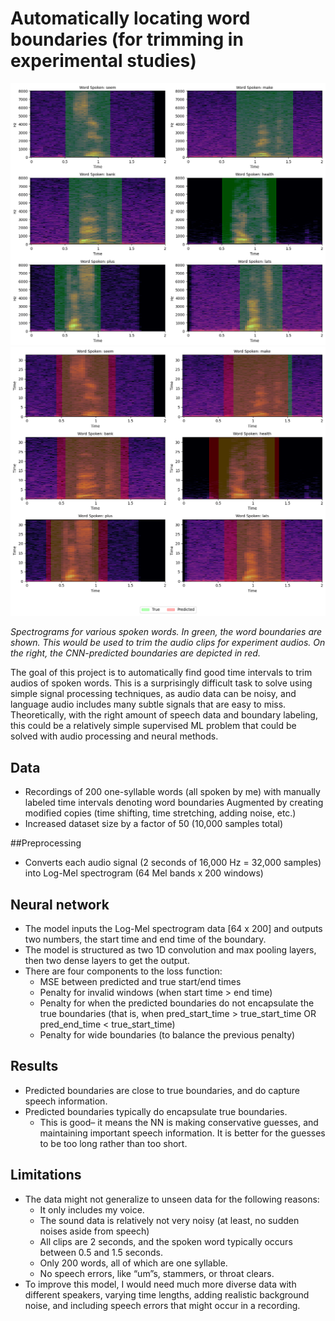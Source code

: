 # Automatically locating word boundaries (for trimming in experimental studies)

<img src="true_boundaries.png" width="1000"/>
<img src="predicted_boundaries.png" width="1000"/>

*Spectrograms for various spoken words. In green, the word boundaries are shown. This would be used to trim the audio clips for experiment audios. On the right, the CNN-predicted boundaries are depicted in red.*

The goal of this project is to automatically find good time intervals to trim audios of spoken words. This is a surprisingly difficult task to solve using simple signal processing techniques, as audio data can be noisy, and language audio includes many subtle signals that are easy to miss. Theoretically, with the right amount of speech data and boundary labeling, this could be a relatively simple supervised ML problem that could be solved with audio processing and neural methods.

## Data
- Recordings of 200 one-syllable words (all spoken by me) with manually labeled time intervals denoting word boundaries
Augmented by creating modified copies (time shifting, time stretching, adding noise, etc.)
- Increased dataset size by a factor of 50 (10,000 samples total)
  
##Preprocessing
- Converts each audio signal (2 seconds of 16,000 Hz = 32,000 samples) into Log-Mel spectrogram (64 Mel bands x 200 windows)
  
## Neural network
- The model inputs the Log-Mel spectrogram data [64 x 200] and outputs two numbers, the start time and end time of the boundary.
- The model is structured as two 1D convolution and max pooling layers, then two dense layers to get the output.
- There are four components to the loss function:
  - MSE between predicted and true start/end times
  - Penalty for invalid windows (when start time > end time)
  - Penalty for when the predicted boundaries do not encapsulate the true boundaries (that is, when pred_start_time > true_start_time OR pred_end_time < true_start_time)
  - Penalty for wide boundaries (to balance the previous penalty)

## Results
- Predicted boundaries are close to true boundaries, and do capture speech information.
- Predicted boundaries typically do encapsulate true boundaries.
  - This is good– it means the NN is making conservative guesses, and maintaining important speech information. It is better for the guesses to be too long rather than too short.

## Limitations
- The data might not generalize to unseen data for the following reasons:
  - It only includes my voice.
  - The sound data is relatively not very noisy (at least, no sudden noises aside from speech)
  - All clips are 2 seconds, and the spoken word typically occurs between 0.5 and 1.5 seconds.
  - Only 200 words, all of which are one syllable.
  - No speech errors, like “um”s, stammers, or throat clears.
- To improve this model, I would need much more diverse data with different speakers, varying time lengths, adding realistic background noise, and including speech errors that might occur in a recording.
